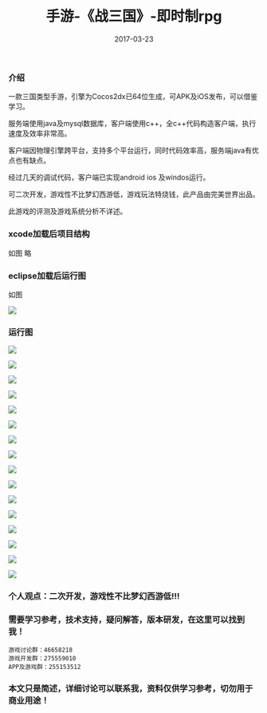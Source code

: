 ﻿---
layout: post
title:  手游-《战三国》-即时制rpg
date: 2017-03-23
tags: 手游 Cocos2dx工程代码 iOS_App java
---

### 介绍


  一款三国类型手游，引擎为Cocos2dx已64位生成，可APK及iOS发布，可以借鉴学习。

服务端使用java及mysql数据库，客户端使用c++，全c++代码构造客户端，执行速度及效率非常高。

客户端因物理引擎跨平台，支持多个平台运行，同时代码效率高，服务端java有优点也有缺点。

经过几天的调试代码，客户端已实现android ios 及windos运行。

可二次开发，游戏性不比梦幻西游低，游戏玩法特烧钱，此产品由完美世界出品。

此游戏的评测及游戏系统分析不详述。


### xcode加载后项目结构

如图 略

### eclipse加载后运行图

如图 

![](/images/posts/zjsg/zjsg1.png)

### 运行图

![](/images/posts/zjsg/zjsg18.jpg)

![](/images/posts/zjsg/zjsg2.jpg)

![](/images/posts/zjsg/zjsg3.jpg)

![](/images/posts/zjsg/zjsg4.jpg)

![](/images/posts/zjsg/zjsg5.jpg)

![](/images/posts/zjsg/zjsg6.jpg)

![](/images/posts/zjsg/zjsg7.jpg)

![](/images/posts/zjsg/zjsg8.jpg)

![](/images/posts/zjsg/zjsg9.jpg)

![](/images/posts/zjsg/zjsg10.jpg)

![](/images/posts/zjsg/zjsg11.jpg)

![](/images/posts/zjsg/zjsg12.jpg)

![](/images/posts/zjsg/zjsg13.jpg)

![](/images/posts/zjsg/zjsg14.jpg)

![](/images/posts/zjsg/zjsg15.jpg)

![](/images/posts/zjsg/zjsg16.jpg)

### 个人观点：二次开发，游戏性不比梦幻西游低!!!

### 需要学习参考，技术支持，疑问解答，版本研发，在这里可以找到我！

``` 
游戏讨论群：46658218
游戏开发群：275559010
APP及游戏群：255153512
``` 

### 本文只是简述，详细讨论可以联系我，资料仅供学习参考，切勿用于商业用途！